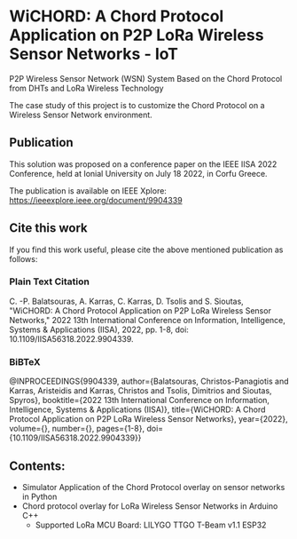 # WiCHORD: A Chord Protocol Application on P2P LoRa Wireless Sensor Networks - IoT
P2P Wireless Sensor Network (WSN) System Based on the Chord Protocol from DHTs and LoRa Wireless Technology

The case study of this project is to customize the Chord Protocol on a Wireless Sensor Network environment.

## Publication
This solution was proposed on a conference paper on the IEEE IISA 2022 Conference, held at Ionial University on July 18 2022, in Corfu Greece.

The publication is available on IEEE Xplore: https://ieeexplore.ieee.org/document/9904339

## Cite this work
If you find this work useful, please cite the above mentioned publication as follows:

### Plain Text Citation
C. -P. Balatsouras, A. Karras, C. Karras, D. Tsolis and S. Sioutas, "WiCHORD: A Chord Protocol Application on P2P LoRa Wireless Sensor Networks," 2022 13th International Conference on Information, Intelligence, Systems & Applications (IISA), 2022, pp. 1-8, doi: 10.1109/IISA56318.2022.9904339.

### BiBTeX
@INPROCEEDINGS{9904339,  author={Balatsouras, Christos-Panagiotis and Karras, Aristeidis and Karras, Christos and Tsolis, Dimitrios and Sioutas, Spyros},  booktitle={2022 13th International Conference on Information, Intelligence, Systems & Applications (IISA)},   title={WiCHORD: A Chord Protocol Application on P2P LoRa Wireless Sensor Networks},   year={2022},  volume={},  number={},  pages={1-8},  doi={10.1109/IISA56318.2022.9904339}}

## Contents:
- Simulator Application of the Chord Protocol overlay on sensor networks in Python
- Chord protocol overlay for LoRa Wireless Sensor Networks in Arduino C++
  * Supported LoRa MCU Board: LILYGO TTGO T-Beam v1.1 ESP32
